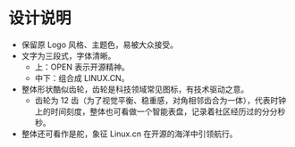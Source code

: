 # 设计说明
* 保留原 Logo 风格、主题色，易被大众接受。
* 文字为三段式，字体清晰。
    * 上：OPEN 表示开源精神。
    * 中下：组合成 LINUX.CN。
* 整体形状酷似齿轮，齿轮是科技领域常见图标，有技术驱动之意。
    * 齿轮为 12 齿（为了视觉平衡、稳重感，对角相邻齿合为一体），代表时钟上的时间刻度，整体也可看做一个智能表盘，记录着社区经历过的分分秒秒。
* 整体还可看作是舵，象征 Linux.cn 在开源的海洋中引领航行。